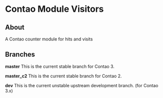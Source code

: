 Contao Module Visitors
======================

## About

A Contao counter module for hits and visits

## Branches

**master** This is the current stable branch for Contao 3.

**master_c2** This is the current stable branch for Contao 2.

**dev** This is the current unstable upstream development branch. (for Contao 3.x)

